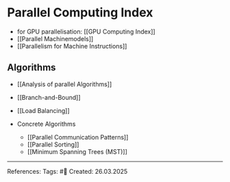 # Parallel Computing Index

- for GPU parallelisation: [[GPU Computing Index]]
- [[Parallel Machinemodels]]
- [[Parallelism for Machine Instructions]]

## Algorithms

- [[Analysis of parallel Algorithms]]
- [[Branch-and-Bound]]
- [[Load Balancing]]

- Concrete Algorithms
	- [[Parallel Communication Patterns]]
	- [[Parallel Sorting]]
	- [[Minimum Spanning Trees (MST)]]

---

References: 
Tags: #📑 
Created: 26.03.2025